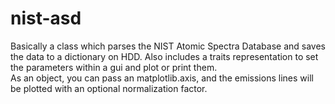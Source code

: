 # nist-asd
Basically a class which parses the NIST Atomic Spectra Database and saves the data to a dictionary on HDD. 
Also includes a traits representation to set the parameters within a gui and plot or print them.  
As an object, you can pass an matplotlib.axis, and the emissions lines will be plotted with an optional normalization factor.
